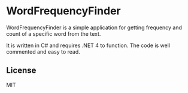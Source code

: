 # WordFrequencyFinder
WordFrequencyFinder is a simple application for getting frequency and count of a specific word from the text.

It is written in C# and requires .NET 4 to function.
The code is well commented and easy to read.

## License
MIT
